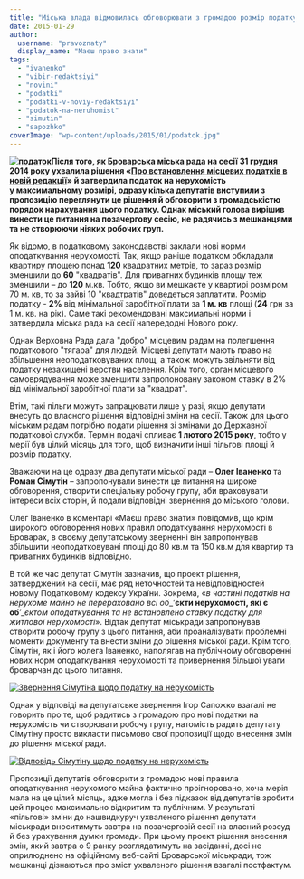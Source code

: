 ```yaml
---
title: "Міська влада відмовилась обговорювати з громадою розмір податку на нерухомість"
date: 2015-01-29
author: 
  username: "pravoznaty"
  display_name: "Маєш право знати"
tags: 
  - "ivanenko"
  - "vibir-redaktsiyi"
  - "novini"
  - "podatki"
  - "podatki-v-noviy-redaktsiyi"
  - "podatok-na-neruhomist"
  - "simutin"
  - "sapozhko"
coverImage: "wp-content/uploads/2015/01/podatok.jpg"
---
```


**[![податок](https://mpz.brovary.org/wp-content/uploads/2015/01/podatok.jpg)](https://mpz.brovary.org/wp-content/uploads/2015/01/podatok.jpg)Після того, як Броварська міська рада на сесії 31 грудня 2014 року ухвалила рішення «[Про встановлення місцевих податків в новій редакції](https://docs.brovary.org/p15040/31.12.2014/1390-51-06)» й затвердила податок на нерухомість у максимальному розмірі, одразу кілька депутатів виступили з пропозицію переглянути це рішення й обговорити з громадськістю порядок нарахування цього податку. Однак міський голова вирішив винести це питання на позачергову сесію, не радячись з мешканцями та не створюючи ніяких робочих груп.**

Як відомо, в податковому законодавстві заклали нові норми оподаткування нерухомості. Так, якщо раніше податком обкладали квартиру площею понад **120** квадратних метрів, то зараз розмір зменшили до **60** "квадратів". Для приватних будинків площу теж зменшили – до **120** м.кв. Тобто, якщо ви мешкаєте у квартирі розміром 70 м. кв, то за зайві 10 "квадтратів" доведеться заплатити. Розмір податку - **2%** від мінімальної заробітної плати за **1 м. кв** площі (**24** грн за 1 м. кв. на рік). Саме такі рекомендовані максимальні норми і затвердила міська рада на сесії напередодні Нового року.

Однак Верховна Рада дала "добро" місцевим радам на полегшення податкового "тягара" для людей. Місцеві депутати мають право на збільшення неоподатковуваних площ, а також можуть звільняти від податку незахищені верстви населення. Крім того, орган місцевого самоврядування може зменшити запропоновану законом ставку в 2% від мінімальної заробітної плати за "квадрат".

Втім, такі пільги можуть запрацювати лише у разі, якщо депутати внесуть до власного рішення відповідні зміни на сесії. Також для цього міським радам потрібно подати рішення зі змінами до Державної податкової служби. Термін подачі спливає **1 лютого 2015 року**, тобто у мерії був цілий місяць для того, щоб визначити інші пільгові площі й розмір податку.

Зважаючи на це одразу два депутати міської ради – **Олег Іваненко** та **Роман Сімутін** – запропонували винести це питання на широке обговорення, створити спеціальну робочу групу, аби враховувати інтереси всіх сторін, й подали відповідні звернення до міського голови.

Олег Іваненко в коментарі «Маєш право знати» повідомив, що крім широкого обговорення нових правил оподаткування нерухомості в Броварах, в своєму депутатському зверненні він запропонував збільшити неоподатковувані площі до 80 кв.м та 150 кв.м для квартир та приватних будинків відповідно.

В той же час депутат Сімутін зазначив, що проект рішення, затверджений на сесії, має ряд неточностей та невідповідностей новому Податковому кодексу України. Зокрема, «_в частині податків на нерухоме майно не перераховано всі об__’__єкти нерухомості, які є об__’__єктом оподаткування та не встановлено ставку податку для житлової нерухомості_». Відтак депутат міськради запропонував створити робочу групу з цього питання, аби проаналізувати проблемні моменти документу та внести зміни до рішення міської ради. Крім того, Сімутін, як і його колега Іваненко, наполягав на публічному обговоренні нових норм оподаткування нерухомості та привернення більшої уваги броварчан до цього питання.

[![Звернення Сімутіна щодо податку на нерухомість](https://mpz.brovary.org/wp-content/uploads/2015/01/Zvernennya-Simutina-shhodo-podatku-na-neruhomist.jpg)](https://mpz.brovary.org/wp-content/uploads/2015/01/Zvernennya-Simutina-shhodo-podatku-na-neruhomist.jpg)

Однак у відповіді на депутатське звернення Ігор Сапожко взагалі не говорить про те, щоб радитись з громадою про нові податки на нерухомість чи створювати робочу групу, натомість радить депутату Сімутіну просто викласти письмово свої пропозиції щодо внесення змін до рішення міської ради.

[![Відповідь Сімутіну щодо податку на нерухомість](https://mpz.brovary.org/wp-content/uploads/2015/01/Vidpovid-Simutinu-shhodo-podatku-na-neruhomist.jpg)](https://mpz.brovary.org/wp-content/uploads/2015/01/Vidpovid-Simutinu-shhodo-podatku-na-neruhomist.jpg)

Пропозиції депутатів обговорити з громадою нові правила оподаткування нерухомого майна фактично проігноровано, хоча мерія мала на це цілий місяць, адже могла і без підказок від депутатів зробити цей процес максимально відкритим та публічним. У результаті «пільгові» зміни до нашвидкуруч ухваленого рішення депутати міськради вноситимуть завтра на позачерговій сесії на власний розсуд й без урахування думки громади. При цьому проект рішення внесення змін, який завтра о 9 ранку розглядатимуть на засіданні, досі не оприлюднено на офіційному веб-сайті Броварської міськради, тож мешканці дізнаються про зміст ухваленого рішення взагалі постфактум.
